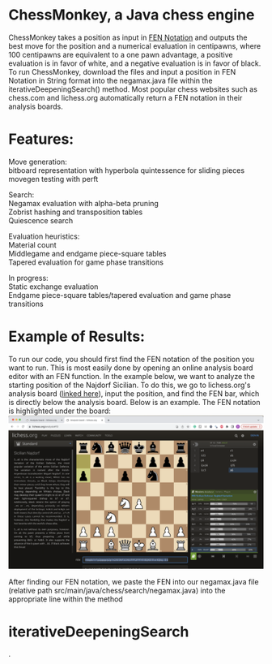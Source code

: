 # ChessMonkey, a Java chess engine
ChessMonkey takes a position as input in [FEN Notation](https://en.wikipedia.org/wiki/Forsyth%E2%80%93Edwards_Notation) and outputs the best move for the position and a numerical evaluation in centipawns, where 100 centipawns are equivalent to a one pawn advantage, a positive evaluation is in favor of white, and a negative evaluation is in favor of black.\
To run ChessMonkey, download the files and input a position in FEN Notation in String format into the negamax.java file within the iterativeDeepeningSearch() method. Most popular chess websites such as chess.com and lichess.org automatically return a FEN notation in their analysis boards.

# Features:
Move generation:\
bitboard representation with hyperbola quintessence for sliding pieces\
movegen testing with perft

Search:\
Negamax evaluation with alpha-beta pruning\
Zobrist hashing and transposition tables\
Quiescence search

Evaluation heuristics:\
Material count\
Middlegame and endgame piece-square tables\
Tapered evaluation for game phase transitions

In progress:\
Static exchange evaluation\
Endgame piece-square tables/tapered evaluation and game phase transitions

# Example of Results:


To run our code, you should first find the FEN notation of the position you want to run. This is most easily done by opening an online analysis board editor with an FEN function. In the example below, we want to analyze the starting position of the Najdorf Sicilian. To do this, we go to lichess.org's analysis board ([linked here](https://lichess.org/analysis)), input the position, and find the FEN bar, which is directly below the analysis board. Below is an example. The FEN notation is highlighted under the board:
![alt text](https://github.com/wudono1/ChessMonkey/blob/master/run_examples/25_12_23_EXAMPLES/lichessScreenshot.png)

After finding our FEN notation, we paste the FEN into our negamax.java file (relative path src/main/java/chess/search/negamax.java) into the appropriate line within the method
# iterativeDeepeningSearch
.
